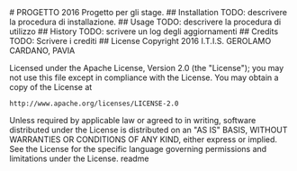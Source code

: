 <snippet>
  <content>
# PROGETTO 2016
Progetto per gli stage.
## Installation
TODO: descrivere la procedura di installazione.
## Usage
TODO: descrivere la procedura di utilizzo
## History
TODO: scrivere un log degli aggiornamenti
## Credits
TODO: Scrivere i crediti
## License
Copyright 2016 I.T.I.S. GEROLAMO CARDANO, PAVIA

Licensed under the Apache License, Version 2.0 (the "License");
you may not use this file except in compliance with the License.
You may obtain a copy of the License at

    http://www.apache.org/licenses/LICENSE-2.0

Unless required by applicable law or agreed to in writing, software
distributed under the License is distributed on an "AS IS" BASIS,
WITHOUT WARRANTIES OR CONDITIONS OF ANY KIND, either express or implied.
See the License for the specific language governing permissions and
limitations under the License.
</content>
  <tabTrigger>readme</tabTrigger>
</snippet>